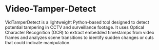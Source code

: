 # Video-Tamper-Detect
VidTamperDetect is a lightweight Python-based tool designed to detect potential tampering in CCTV and surveillance footage. It uses Optical Character Recognition (OCR) to extract embedded timestamps from video frames and analyzes scene transitions to identify sudden changes or cuts that could indicate manipulation.
